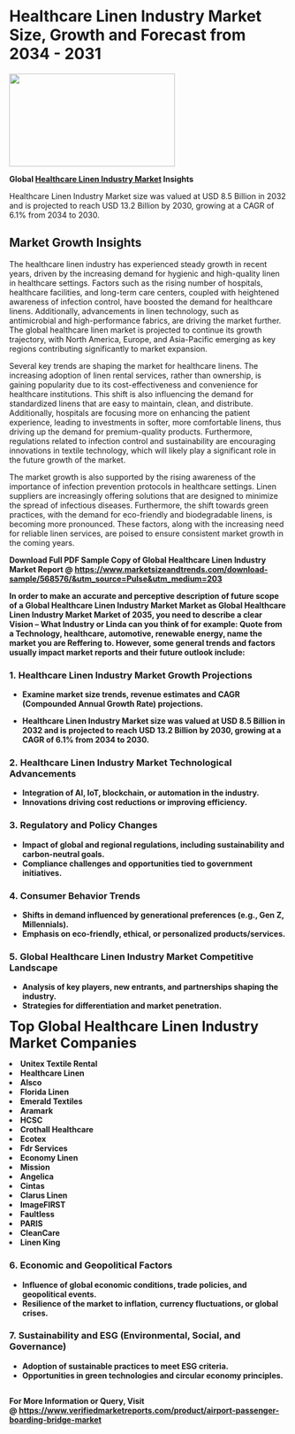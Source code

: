 <H1>Healthcare Linen Industry Market Size, Growth and Forecast from 2034 - 2031</H1><img class="aligncenter size-medium wp-image-584254" src="https://thirdeyenews.in/wp-content/uploads/2034/09/Global-Market-Research-300x168.jpeg" alt="" width="300" height="168" /><p><strong>Global&nbsp;<a href="https://www.marketsizeandtrends.com/download-sample/568576/&amp;utm_source=Pulse&amp;utm_medium=203">Healthcare Linen Industry Market</a> Insights</strong></p><p>Healthcare Linen Industry Market size was valued at USD 8.5 Billion in 2032 and is projected to reach USD 13.2 Billion by 2030, growing at a CAGR of 6.1% from 2034 to 2030.</p><p><h2>Market Growth Insights</h2> <p>The healthcare linen industry has experienced steady growth in recent years, driven by the increasing demand for hygienic and high-quality linen in healthcare settings. Factors such as the rising number of hospitals, healthcare facilities, and long-term care centers, coupled with heightened awareness of infection control, have boosted the demand for healthcare linens. Additionally, advancements in linen technology, such as antimicrobial and high-performance fabrics, are driving the market further. The global healthcare linen market is projected to continue its growth trajectory, with North America, Europe, and Asia-Pacific emerging as key regions contributing significantly to market expansion.</p> <p><strong></strong></p> <p>Several key trends are shaping the market for healthcare linens. The increasing adoption of linen rental services, rather than ownership, is gaining popularity due to its cost-effectiveness and convenience for healthcare institutions. This shift is also influencing the demand for standardized linens that are easy to maintain, clean, and distribute. Additionally, hospitals are focusing more on enhancing the patient experience, leading to investments in softer, more comfortable linens, thus driving up the demand for premium-quality products. Furthermore, regulations related to infection control and sustainability are encouraging innovations in textile technology, which will likely play a significant role in the future growth of the market.</p> <p>The market growth is also supported by the rising awareness of the importance of infection prevention protocols in healthcare settings. Linen suppliers are increasingly offering solutions that are designed to minimize the spread of infectious diseases. Furthermore, the shift towards green practices, with the demand for eco-friendly and biodegradable linens, is becoming more pronounced. These factors, along with the increasing need for reliable linen services, are poised to ensure consistent market growth in the coming years.</p> <p><strong></p><p><span class=""><strong>Download Full PDF Sample Copy of Global Healthcare Linen Industry Market Report</strong> @ <a href="https://www.marketsizeandtrends.com/download-sample/568576/&amp;utm_source=Pulse&amp;utm_medium=203" target="_blank">https://www.marketsizeandtrends.com/download-sample/568576/&amp;utm_source=Pulse&amp;utm_medium=203</a></span></p><p>In order to make an accurate and perceptive description of future scope of a Global&nbsp;Healthcare Linen Industry Market Market as Global&nbsp;Healthcare Linen Industry Market Market of 2035, you need to describe a clear Vision &ndash; What Industry or Linda can you think of for example: Quote from a Technology, healthcare, automotive, renewable energy, name the market you are Reffering to. However, some general trends and factors usually impact market reports and their future outlook include:</p><h3>1.&nbsp;<strong>Healthcare Linen Industry Market Growth Projections</strong></h3><ul><li>Examine market size trends, revenue estimates and CAGR (Compounded Annual Growth Rate) projections.</li><li><p>Healthcare Linen Industry Market size was valued at USD 8.5 Billion in 2032 and is projected to reach USD 13.2 Billion by 2030, growing at a CAGR of 6.1% from 2034 to 2030.</p></li></ul><h3>2.&nbsp;<strong>Healthcare Linen Industry Market Technological Advancements</strong></h3><ul><li>Integration of AI, IoT, blockchain, or automation in the industry.</li><li>Innovations driving cost reductions or improving efficiency.</li></ul><h3>3.&nbsp;<strong>Regulatory and Policy Changes</strong></h3><ul><li>Impact of global and regional regulations, including sustainability and carbon-neutral goals.</li><li>Compliance challenges and opportunities tied to government initiatives.</li></ul><h3>4.&nbsp;<strong>Consumer Behavior Trends</strong></h3><ul><li>Shifts in demand influenced by generational preferences (e.g., Gen Z, Millennials).</li><li>Emphasis on eco-friendly, ethical, or personalized products/services.</li></ul><h3>5.&nbsp;<strong>Global Healthcare Linen Industry Market Competitive Landscape</strong></h3><ul><li>Analysis of key players, new entrants, and partnerships shaping the industry.</li><li>Strategies for differentiation and market penetration.</li></ul><p data-pm-slice="1 1 []"><span style="color: inherit; font-family: inherit; font-size: 25px;">Top Global Healthcare Linen Industry Market Companies</span></p><div class="" data-test-id=""><p><li>Unitex Textile Rental</li><li> Healthcare Linen</li><li> Alsco</li><li> Florida Linen</li><li> Emerald Textiles</li><li> Aramark</li><li> HCSC</li><li> Crothall Healthcare</li><li> Ecotex</li><li> Fdr Services</li><li> Economy Linen</li><li> Mission</li><li> Angelica</li><li> Cintas</li><li> Clarus Linen</li><li> ImageFIRST</li><li> Faultless</li><li> PARIS</li><li> CleanCare</li><li> Linen King</li></p></div><h3>6.&nbsp;<strong>Economic and Geopolitical Factors</strong></h3><ul><li>Influence of global economic conditions, trade policies, and geopolitical events.</li><li>Resilience of the market to inflation, currency fluctuations, or global crises.</li></ul><h3>7.&nbsp;<strong>Sustainability and ESG (Environmental, Social, and Governance)</strong></h3><ul><li>Adoption of sustainable practices to meet ESG criteria.</li><li>Opportunities in green technologies and circular economy principles.</li></ul><h2><strong style="font-size: 14px;">For More Information or Query, Visit @&nbsp;</strong><a style="background-color: #ffffff; font-size: 14px;" href="https://www.marketsizeandtrends.com/report/healthcare-linen-industry-market/" target="_blank">https://www.verifiedmarketreports.com/product/airport-passenger-boarding-bridge-market</a></h2>

